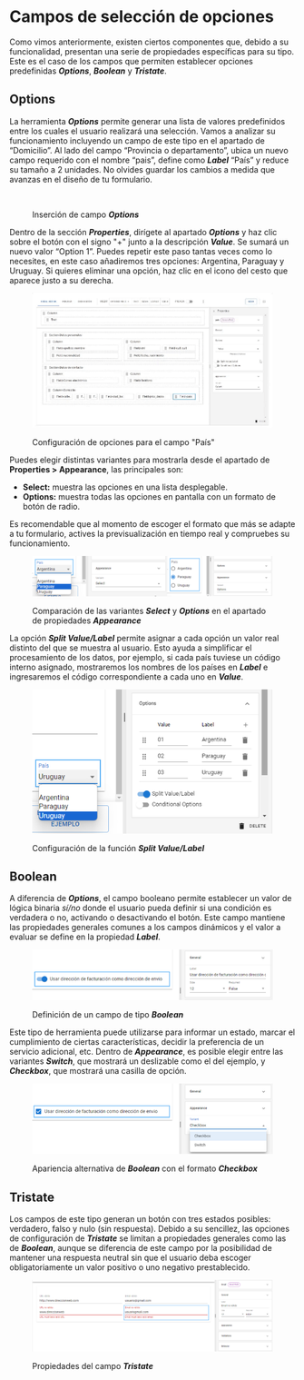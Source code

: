 # Campos de selección de opciones

Como vimos anteriormente, existen ciertos componentes que, debido a su funcionalidad, presentan una serie de propiedades específicas para su tipo. Este es el caso de los campos que permiten establecer opciones predefinidas _**Options**_, _**Boolean**_ y _**Tristate**_.

## Options

La herramienta _**Options**_ permite generar una lista de valores predefinidos entre los cuales el usuario realizará una selección. Vamos a analizar su funcionamiento incluyendo un campo de este tipo en el apartado de “Domicilio”. Al lado del campo “Provincia o departamento”, ubica un nuevo campo requerido con el nombre “pais”, define como _**Label**_ “País” y reduce su tamaño a 2 unidades. No olvides guardar los cambios a medida que avanzas en el diseño de tu formulario.

<figure><img src="../.gitbook/assets/Inserción de campo Options.gif" alt=""><figcaption><p>Inserción de campo <em><strong>Options</strong></em></p></figcaption></figure>

Dentro de la sección _**Properties**_, dirígete al apartado _**Options**_ y haz clic sobre el botón con el signo "+" junto a la descripción _**Value**_. Se sumará un nuevo valor “Option 1”. Puedes repetir este paso tantas veces como lo necesites, en este caso añadiremos tres opciones: Argentina, Paraguay y Uruguay. Si quieres eliminar una opción, haz clic en el icono del cesto que aparece justo a su derecha.

<figure><img src="../.gitbook/assets/Configuración de opciones para el campo País.gif" alt=""><figcaption><p>Configuración de opciones para el campo "País"</p></figcaption></figure>

Puedes elegir distintas variantes para mostrarla desde el apartado de **Properties > Appearance**, las principales son:&#x20;

* **Select:** muestra las opciones en una lista desplegable.
* **Options:** muestra todas las opciones en pantalla con un formato de botón de radio.

Es recomendable que al momento de escoger el formato que más se adapte a tu formulario, actives la previsualización en tiempo real y compruebes su funcionamiento.

<figure><img src="../.gitbook/assets/RPA_2_19.png" alt=""><figcaption><p>Comparación de las variantes <em><strong>Select</strong></em> y <em><strong>Options</strong></em> en el apartado de propiedades <em><strong>Appearance</strong></em></p></figcaption></figure>

La opción _**Split Value/Label**_ permite asignar a cada opción un valor real distinto del que se muestra al usuario. Esto ayuda a simplificar el procesamiento de los datos, por ejemplo, si cada país tuviese un código interno asignado, mostraremos los nombres de los países en _**Label**_ e ingresaremos el código correspondiente a cada uno en _**Value**_.

<figure><img src="../.gitbook/assets/RPA_2_20.png" alt=""><figcaption><p>Configuración de la función <em><strong>Split Value/Label</strong></em></p></figcaption></figure>

## Boolean

A diferencia de _**Options**_, el campo booleano permite establecer un valor de lógica binaria _sí/no_ donde el usuario pueda definir si una condición es verdadera o no, activando o desactivando el botón. Este campo mantiene las propiedades generales comunes a los campos dinámicos y el valor a evaluar se define en la propiedad _**Label**_.

<figure><img src="../.gitbook/assets/RPA_2_21.png" alt=""><figcaption><p>Definición de un campo de tipo <em><strong>Boolean</strong></em></p></figcaption></figure>

Este tipo de herramienta puede utilizarse para informar un estado, marcar el cumplimiento de ciertas características, decidir la preferencia de un servicio adicional, etc. Dentro de _**Appearance**_, es posible elegir entre las variantes _**Switch**_, que mostrará un deslizable como el del ejemplo, y _**Checkbox**_, que mostrará una casilla de opción.

<figure><img src="../.gitbook/assets/RPA_2_22.png" alt=""><figcaption><p>Apariencia alternativa de <em><strong>Boolean</strong></em> con el formato <em><strong>Checkbox</strong></em></p></figcaption></figure>

## Tristate

Los campos de este tipo generan un botón con tres estados posibles: verdadero, falso y nulo (sin respuesta). Debido a su sencillez, las opciones de configuración de _**Tristate**_ se limitan a propiedades generales como las de _**Boolean**_, aunque se diferencia de este campo por la posibilidad de mantener una respuesta neutral sin que el usuario deba escoger obligatoriamente un valor positivo o uno negativo prestablecido.

<figure><img src="../.gitbook/assets/RPA_2_23.png" alt=""><figcaption><p>Propiedades del campo <em><strong>Tristate</strong></em></p></figcaption></figure>
